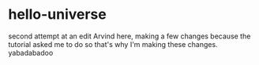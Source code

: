 # hello-universe
second attempt at an edit
Arvind here, making a few changes because the tutorial asked me to do so that's why I'm making these changes.
yabadabadoo
